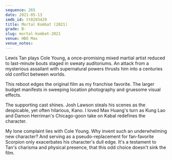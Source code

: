 ```yaml
---
sequence: 265
date: 2021-05-13
imdb_id: tt0293429
title: Mortal Kombat (2021)
grade: B-
slug: mortal-kombat-2021
venue: HBO Max
venue_notes:
---
```


Lewis Tan plays Cole Young, a once-promising mixed martial artist reduced to last-minute bouts staged in sweaty auditoriums. An attack from a mysterious assailant with supernatural powers thrusts him into a centuries old conflict between worlds.

<!-- end -->

This reboot edges the original film as my franchise favorite. The larger budget manifests in sweeping location photography and gruesome visual effects.

The supporting cast shines. Josh Lawson steals his scenes as the despicable, yet often hilarious, Kano. I loved Max Huang's turn as Kung Lao and Damon Herriman's Chicago-goon take on Kabal redefines the character.

My lone complaint lies with Cole Young. Why invent such an underwhelming new character? And serving as a pseudo-replacement for fan-favorite Scorpion only exacerbates his character's dull edge. It's a testament to Tan's charisma and physical presence, that this odd choice doesn't sink the film.
